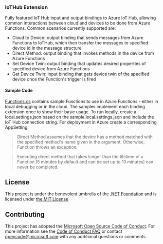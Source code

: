 ### IoTHub Extension

Fully featured IoT Hub input and output bindings to Azure IoT Hub, allowing common interactions between cloud and devices to be done from Azure Functions. Common scenarios currently supported are: 
  * Cloud to Device: output binding that sends messages from Azure Functions to IoTHub, which then transfer the messages to specified device id in the message structure
  * Direct Method: output binding that invokes methods in the device from Azure Functions
  * Set Device Twin: output binding that updates desired properties of specified device from Azure Functions
  * Get Device Twin: input binding that gets device twin of the specified device once the Function's trigger is fired

#### Sample Code

[Functions.cs](https://github.com/sebader/azure-functions-iothub-extension/blob/master/samples/WebJobs.Extensions.IoTHub.Samples.Function/Functions.cs) contains sample Functions to use in Azure Functions - either in local debugging or in the cloud. 
The samples implement each binding extension once to show their basic usage.
To run locally, create a local.settings.json based on the sample.local.settings.json and include the IoT Hub connection string. For deployment in Azure create a corresponding AppSetting.

> Direct Method assumes that the device has a method matched with the specified method's name given in the argument. Otherwise, Function throws an exception. 

> Executing direct method that takes longer than the lifetime of a Function (5 minutes by default and can be set up to 10 minutes) can never be completed.

## License

This project is under the benevolent umbrella of the [.NET Foundation](http://www.dotnetfoundation.org/) and is licensed under [the MIT License](https://github.com/Azure/azure-webjobs-sdk/blob/master/LICENSE.txt)

## Contributing

This project has adopted the [Microsoft Open Source Code of Conduct](https://opensource.microsoft.com/codeofconduct/). For more information see the [Code of Conduct FAQ](https://opensource.microsoft.com/codeofconduct/faq/) or contact [opencode@microsoft.com](mailto:opencode@microsoft.com) with any additional questions or comments.